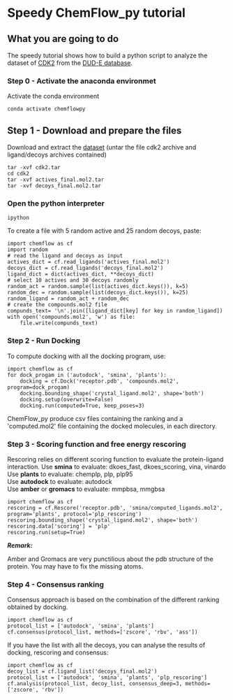 # Speedy ChemFlow_py tutorial

## What you are going to do

The speedy tutorial shows how to build a python script to analyze the dataset of [CDK2](http://dude.docking.org/targets/cdk2) from the [DUD-E database](http://dude.docking.org/).

### Step 0 - Activate the anaconda environmet

Activate the conda environment
```
conda activate chemflowpy
```

## Step 1 - Download and prepare the files

Download and extract the [dataset](http://dude.docking.org/targets/cdk2/cdk2.tar.gz)
(untar the file cdk2 archive and ligand/decoys archives contained)
```
tar -xvf cdk2.tar
cd cdk2
tar -xvf actives_final.mol2.tar
tar -xvf decoys_final.mol2.tar
```
### Open the python interpreter
```
ipython
```
To create a file with 5 random active and 25 random decoys, paste:
```
import chemflow as cf
import random
# read the ligand and decoys as input
actives_dict = cf.read_ligands('actives_final.mol2')
decoys_dict = cf.read_ligands('decoys_final.mol2')
ligand_dict = dict(actives_dict, **decoys_dict)
# select 10 actives and 30 decoys randomly
random_act = random.sample(list(actives_dict.keys()), k=5)
random_dec = random.sample(list(decoys_dict.keys()), k=25)
random_ligand = random_act + random_dec
# create the compounds.mol2 file
compunds_text= '\n'.join([ligand_dict[key] for key in random_ligand])
with open('compounds.mol2', 'w') as file:
    file.write(compunds_text)
```

### Step 2 - Run Docking

To compute docking with all the docking program, use:
  
  ```
  import chemflow as cf
  for dock_progam in ('autodock', 'smina', 'plants'):
      docking = cf.Dock('receptor.pdb', 'compounds.mol2', program=dock_progam)
      docking.bounding_shape('crystal_ligand.mol2', shape='both')
      docking.setup(overwrite=False)
      docking.run(computed=True, keep_poses=3)
  ```

ChemFlow_py produce csv files containing the ranking and a 'computed.mol2' file containing the docked molecules, in each directory.

### Step 3 - Scoring function and free energy rescoring 
Rescoring relies on different scoring function to evaluate the protein-ligand interaction.
Use __smina__ to evaluate: dkoes_fast, dkoes_scoring, vina, vinardo
\
Use __plants__ to evaluate: chemplp, plp, plp95
\
Use __autodock__ to evaluate: autodock
\
Use __amber__ or __gromacs__ to evaluate: mmpbsa, mmgbsa 
  ```
  import chemflow as cf
  rescoring = cf.Rescore('receptor.pdb', 'smina/computed_ligands.mol2', program='plants', protocol='plp_rescoring')
  rescoring.bounding_shape('crystal_ligand.mol2', shape='both')
  rescoring.data['scoring'] = 'plp'
  rescoring.run(setup=True)
  ```

__*Remark:*__

Amber and Gromacs are very punctilious about the pdb structure of the protein. You may have to fix the missing atoms.

### Step 4 - Consensus ranking

Consensus approach is based on the combination of the different ranking obtained by docking.

```
import chemflow as cf
protocol_list = ['autodock', 'smina', 'plants']
cf.consensus(protocol_list, methods=['zscore', 'rbv', 'ass'])
```

If you have the list with all the decoys, you can analyse the results of docking, rescoring and consensus:
```
import chemflow as cf
decoy_list = cf.ligand_list('decoys_final.mol2')
protocol_list = ['autodock', 'smina', 'plants', 'plp_rescoring']
cf.analysis(protocol_list, decoy_list, consensus_deep=3, methods=['zscore', 'rbv'])
